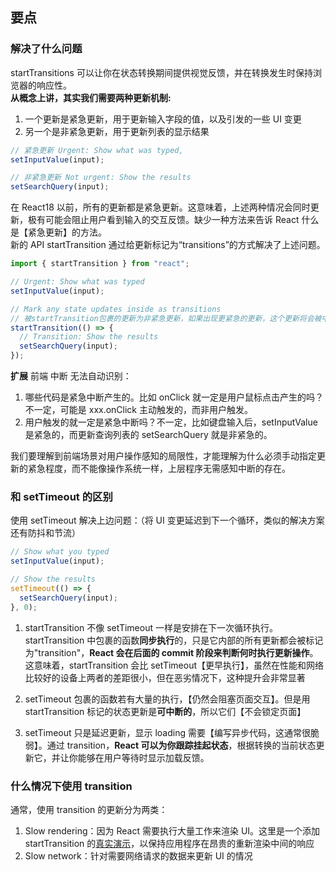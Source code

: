 ## 要点

### 解决了什么问题

startTransitions 可以让你在状态转换期间提供视觉反馈，并在转换发生时保持浏览器的响应性。  
**从概念上讲，其实我们需要两种更新机制:**

1. 一个更新是紧急更新，用于更新输入字段的值，以及引发的一些 UI 变更
2. 另一个是非紧急更新，用于更新列表的显示结果

```javascript
// 紧急更新 Urgent: Show what was typed,
setInputValue(input);

// 非紧急更新 Not urgent: Show the results
setSearchQuery(input);
```

在 React18 以前，所有的更新都是紧急更新。这意味着，上述两种情况会同时更新，极有可能会阻止用户看到输入的交互反馈。缺少一种方法来告诉 React 什么是【紧急更新】的方法。  
新的 API startTransition 通过给更新标记为“transitions”的方式解决了上述问题。

```javascript
import { startTransition } from "react";

// Urgent: Show what was typed
setInputValue(input);

// Mark any state updates inside as transitions
// 被startTransition包裹的更新为非紧急更新，如果出现更紧急的更新，这个更新将会被中断，被中断的更新将会被直接丢弃
startTransition(() => {
  // Transition: Show the results
  setSearchQuery(input);
});
```

**扩展**
前端 中断 无法自动识别：

1. 哪些代码是紧急中断产生的。比如 onClick 就一定是用户鼠标点击产生的吗？不一定，可能是 xxx.onClick 主动触发的，而非用户触发。
2. 用户触发的就一定是紧急中断吗？不一定，比如键盘输入后，setInputValue 是紧急的，而更新查询列表的 setSearchQuery 就是非紧急的。

我们要理解到前端场景对用户操作感知的局限性，才能理解为什么必须手动指定更新的紧急程度，而不能像操作系统一样，上层程序无需感知中断的存在。

### 和 setTimeout 的区别

使用 setTimeout 解决上边问题：（将 UI 变更延迟到下一个循环，类似的解决方案还有防抖和节流）

```javascript
// Show what you typed
setInputValue(input);

// Show the results
setTimeout(() => {
  setSearchQuery(input);
}, 0);
```

1. startTransition 不像 setTimeout 一样是安排在下一次循环执行。startTransition 中包裹的函数**同步执行**的，只是它内部的所有更新都会被标记为"transition"，**React 会在后面的 commit 阶段来判断何时执行更新操作**。这意味着，startTransition 会比 setTimeout【更早执行】，虽然在性能和网络比较好的设备上两者的差距很小，但在恶劣情况下，这种提升会非常显著

2. setTimeout 包裹的函数若有大量的执行，【仍然会阻塞页面交互】。但是用 startTransition 标记的状态更新是**可中断的**，所以它们【不会锁定页面】

3. setTimeout 只是延迟更新，显示 loading 需要【编写异步代码，这通常很脆弱】。通过 transition，**React 可以为你跟踪挂起状态**，根据转换的当前状态更新它，并让你能够在用户等待时显示加载反馈。

### 什么情况下使用 transition

通常，使用 transition 的更新分为两类：

1. Slow rendering：因为 React 需要执行大量工作来渲染 UI。这里是一个添加 startTransition 的[真实演示](https://github.com/reactwg/react-18/discussions/65)，以保持应用程序在昂贵的重新渲染中间的响应
2. Slow network：针对需要网络请求的数据来更新 UI 的情况
